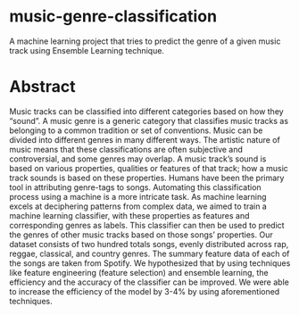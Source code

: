 # music-genre-classification
A machine learning project that tries to predict the genre of a given music track using Ensemble Learning technique.

# Abstract
Music tracks can be classified into different categories based on how they “sound”. A music genre is a generic category that classifies music tracks as belonging to a common tradition or set of conventions. Music can be divided into different genres in many different ways. The artistic nature of music means that these classifications are often subjective and controversial, and some genres may overlap. A music track’s sound is based on various properties, qualities or features of that track; how a music track sounds is based on these properties. Humans have been the primary tool in attributing genre-tags to songs. Automating this classification process using a machine is a more intricate task. As machine learning excels at deciphering patterns from complex data, we aimed to train a machine learning classifier, with these properties as features and corresponding genres as labels. This classifier can then be used to predict the genres of other music tracks based on those songs’ properties. Our dataset consists of two hundred totals songs, evenly distributed across rap, reggae, classical, and country genres. The summary feature data of each of the songs are taken from Spotify. We hypothesized that by using techniques like feature engineering (feature selection) and ensemble learning, the efficiency and the accuracy of the classifier can be improved. We were able to increase the efficiency of the model by 3-4% by using aforementioned techniques.
